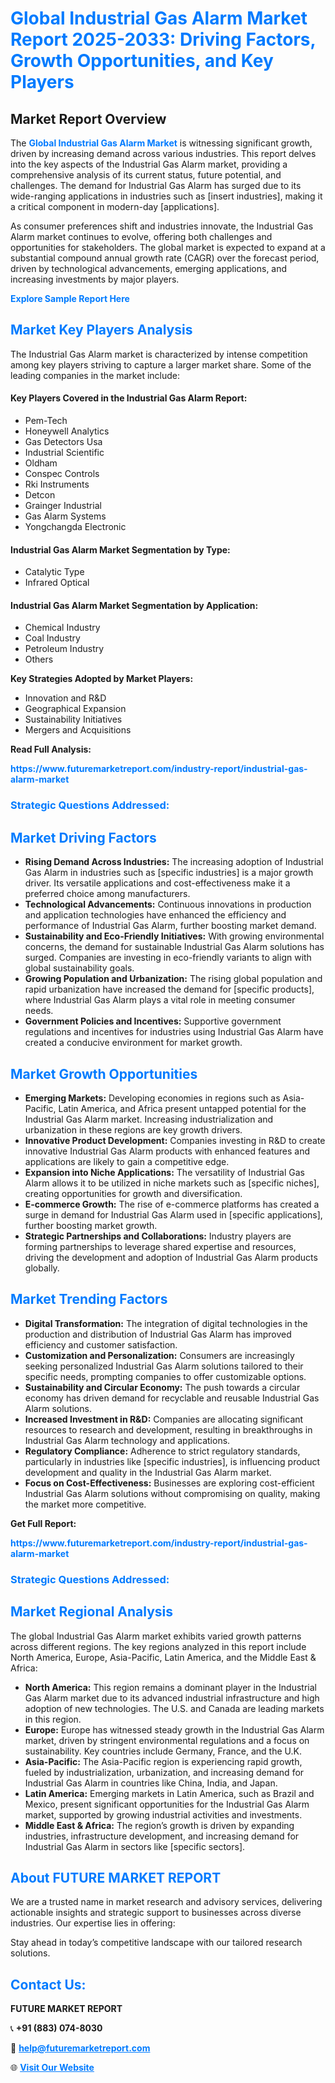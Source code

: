 <h1 style="color: #007BFF;">Global Industrial Gas Alarm Market Report 2025-2033: Driving Factors, Growth Opportunities, and Key Players</h1>

<section id="overview">
<h2>Market Report Overview</h2>
<p>The <a href="https://www.futuremarketreport.com/industry-report/industrial-gas-alarm-market" style="color: #007BFF; text-decoration: none;"><strong>Global Industrial Gas Alarm Market</strong></a> is witnessing significant growth, driven by increasing demand across various industries. This report delves into the key aspects of the Industrial Gas Alarm market, providing a comprehensive analysis of its current status, future potential, and challenges. The demand for Industrial Gas Alarm has surged due to its wide-ranging applications in industries such as [insert industries], making it a critical component in modern-day [applications].</p>
<p>As consumer preferences shift and industries innovate, the Industrial Gas Alarm market continues to evolve, offering both challenges and opportunities for stakeholders. The global market is expected to expand at a substantial compound annual growth rate (CAGR) over the forecast period, driven by technological advancements, emerging applications, and increasing investments by major players.</p>
</section>

<section id="overview">
<p><a href="https://www.futuremarketreport.com/request-sample/reportId=43193" style="color: #007BFF; text-decoration: none;"><strong>Explore Sample Report Here</strong></a></p>
</section>

<section id="key-players">
<h2 style="color: #007BFF;">Market Key Players Analysis</h2>
<p>The Industrial Gas Alarm market is characterized by intense competition among key players striving to capture a larger market share. Some of the leading companies in the market include:</p>
<h4>Key Players Covered in the Industrial Gas Alarm Report:</h4>
<ul><li>Pem-Tech</li><li>Honeywell Analytics</li><li>Gas Detectors Usa</li><li>Industrial Scientific</li><li>Oldham</li><li>Conspec Controls</li><li>Rki Instruments</li><li>Detcon</li><li>Grainger Industrial</li><li>Gas Alarm Systems</li><li>Yongchangda Electronic</li></ul>
<h4>Industrial Gas Alarm Market Segmentation by Type:</h4>
<ul><li>Catalytic Type</li><li>Infrared Optical</li></ul>

<h4>Industrial Gas Alarm Market Segmentation by Application:</h4>
<ul><li>Chemical Industry</li><li>Coal Industry</li><li>Petroleum Industry</li><li>Others</li></ul>
<p><strong>Key Strategies Adopted by Market Players:</strong></p>
<ul>
<li>Innovation and R&D</li>
<li>Geographical Expansion</li>
<li>Sustainability Initiatives</li>
<li>Mergers and Acquisitions</li>
</ul>
</section>

<section>
<p><strong>Read Full Analysis: </strong></p><a href="https://www.futuremarketreport.com/industry-report/industrial-gas-alarm-market" style="color: #007BFF; text-decoration: none;"><strong>https://www.futuremarketreport.com/industry-report/industrial-gas-alarm-market</strong></a>
<h3 style="color: #007BFF;">Strategic Questions Addressed:</h3>
</section>

<section id="driving-factors">
<h2 style="color: #007BFF;">Market Driving Factors</h2>
<ul>
<li><strong>Rising Demand Across Industries:</strong> The increasing adoption of Industrial Gas Alarm in industries such as [specific industries] is a major growth driver. Its versatile applications and cost-effectiveness make it a preferred choice among manufacturers.</li>
<li><strong>Technological Advancements:</strong> Continuous innovations in production and application technologies have enhanced the efficiency and performance of Industrial Gas Alarm, further boosting market demand.</li>
<li><strong>Sustainability and Eco-Friendly Initiatives:</strong> With growing environmental concerns, the demand for sustainable Industrial Gas Alarm solutions has surged. Companies are investing in eco-friendly variants to align with global sustainability goals.</li>
<li><strong>Growing Population and Urbanization:</strong> The rising global population and rapid urbanization have increased the demand for [specific products], where Industrial Gas Alarm plays a vital role in meeting consumer needs.</li>
<li><strong>Government Policies and Incentives:</strong> Supportive government regulations and incentives for industries using Industrial Gas Alarm have created a conducive environment for market growth.</li>
</ul>
</section>

<section id="growth-opportunities">
<h2 style="color: #007BFF;">Market Growth Opportunities</h2>
<ul>
<li><strong>Emerging Markets:</strong> Developing economies in regions such as Asia-Pacific, Latin America, and Africa present untapped potential for the Industrial Gas Alarm market. Increasing industrialization and urbanization in these regions are key growth drivers.</li>
<li><strong>Innovative Product Development:</strong> Companies investing in R&D to create innovative Industrial Gas Alarm products with enhanced features and applications are likely to gain a competitive edge.</li>
<li><strong>Expansion into Niche Applications:</strong> The versatility of Industrial Gas Alarm allows it to be utilized in niche markets such as [specific niches], creating opportunities for growth and diversification.</li>
<li><strong>E-commerce Growth:</strong> The rise of e-commerce platforms has created a surge in demand for Industrial Gas Alarm used in [specific applications], further boosting market growth.</li>
<li><strong>Strategic Partnerships and Collaborations:</strong> Industry players are forming partnerships to leverage shared expertise and resources, driving the development and adoption of Industrial Gas Alarm products globally.</li>
</ul>
</section>

<section id="trending-factors">
<h2 style="color: #007BFF;">Market Trending Factors</h2>
<ul>
<li><strong>Digital Transformation:</strong> The integration of digital technologies in the production and distribution of Industrial Gas Alarm has improved efficiency and customer satisfaction.</li>
<li><strong>Customization and Personalization:</strong> Consumers are increasingly seeking personalized Industrial Gas Alarm solutions tailored to their specific needs, prompting companies to offer customizable options.</li>
<li><strong>Sustainability and Circular Economy:</strong> The push towards a circular economy has driven demand for recyclable and reusable Industrial Gas Alarm solutions.</li>
<li><strong>Increased Investment in R&D:</strong> Companies are allocating significant resources to research and development, resulting in breakthroughs in Industrial Gas Alarm technology and applications.</li>
<li><strong>Regulatory Compliance:</strong> Adherence to strict regulatory standards, particularly in industries like [specific industries], is influencing product development and quality in the Industrial Gas Alarm market.</li>
<li><strong>Focus on Cost-Effectiveness:</strong> Businesses are exploring cost-efficient Industrial Gas Alarm solutions without compromising on quality, making the market more competitive.</li>
</ul>
</section>

<section>
<p><strong>Get Full Report: </strong></p><a href="https://www.futuremarketreport.com/industry-report/industrial-gas-alarm-market" style="color: #007BFF; text-decoration: none;"><strong>https://www.futuremarketreport.com/industry-report/industrial-gas-alarm-market</strong></a>
<h3 style="color: #007BFF;">Strategic Questions Addressed:</h3>
</section>


<section id="regional-analysis">
<h2 style="color: #007BFF;">Market Regional Analysis</h2>
<p>The global Industrial Gas Alarm market exhibits varied growth patterns across different regions. The key regions analyzed in this report include North America, Europe, Asia-Pacific, Latin America, and the Middle East & Africa:</p>
<ul>
<li><strong>North America:</strong> This region remains a dominant player in the Industrial Gas Alarm market due to its advanced industrial infrastructure and high adoption of new technologies. The U.S. and Canada are leading markets in this region.</li>
<li><strong>Europe:</strong> Europe has witnessed steady growth in the Industrial Gas Alarm market, driven by stringent environmental regulations and a focus on sustainability. Key countries include Germany, France, and the U.K.</li>
<li><strong>Asia-Pacific:</strong> The Asia-Pacific region is experiencing rapid growth, fueled by industrialization, urbanization, and increasing demand for Industrial Gas Alarm in countries like China, India, and Japan.</li>
<li><strong>Latin America:</strong> Emerging markets in Latin America, such as Brazil and Mexico, present significant opportunities for the Industrial Gas Alarm market, supported by growing industrial activities and investments.</li>
<li><strong>Middle East & Africa:</strong> The region’s growth is driven by expanding industries, infrastructure development, and increasing demand for Industrial Gas Alarm in sectors like [specific sectors].</li>
</ul>
</section>

<footer>
<h2 style="color: #007BFF;">About FUTURE MARKET REPORT</h2>
<p>We are a trusted name in market research and advisory services, delivering actionable insights and strategic support to businesses across diverse industries. Our expertise lies in offering:</p>

<p>Stay ahead in today’s competitive landscape with our tailored research solutions.</p>

<h2 style="color: #007BFF;">Contact Us:</h2>
<p><strong>FUTURE MARKET REPORT</strong></p>
<p>📞 <strong>+91 (883) 074-8030</strong></p>
<p>📧 <strong><a href="mailto:help@futuremarketreport.com" style="color: #007BFF;">help@futuremarketreport.com</a></strong></p>
<p>🌐 <strong><a href="https://www.futuremarketreport.com/" style="color: #007BFF;">Visit Our Website</a></strong></p>
</footer>